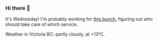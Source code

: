 ### Hi there :wave:

It's Wednesday! I'm probably working for [this bunch](https://github.com/kohofinancial), figuring out who should take care of which service.

Weather in Victoria BC: partly cloudy, at +13°C.
